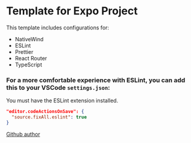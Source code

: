 # Template for Expo Project

This template includes configurations for:
- NativeWind
- ESLint
- Prettier
- React Router
- TypeScript

### For a more comfortable experience with ESLint, you can add this to your VSCode `settings.json`:
You must have the ESLint extension installed.

```json
"editor.codeActionsOnSave": {
  "source.fixAll.eslint": true
}
```

[Github author](https://github.com/Santyzz0311)
